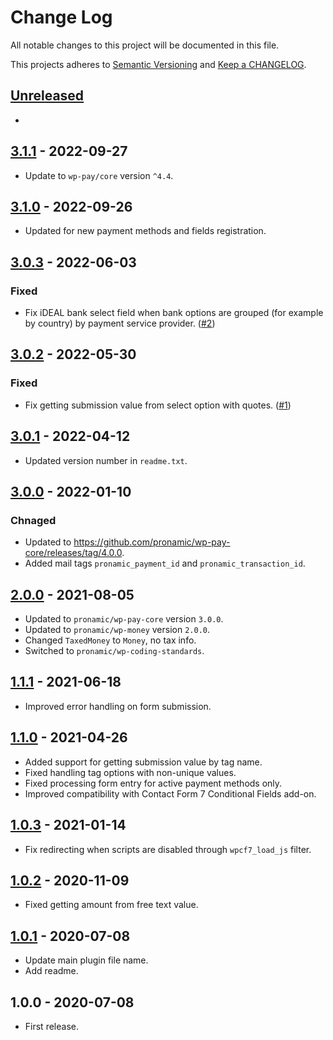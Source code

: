 # Change Log

All notable changes to this project will be documented in this file.

This projects adheres to [Semantic Versioning](http://semver.org/) and [Keep a CHANGELOG](http://keepachangelog.com/).

## [Unreleased][unreleased]
-

## [3.1.1] - 2022-09-27
- Update to `wp-pay/core` version `^4.4`.

## [3.1.0] - 2022-09-26
- Updated for new payment methods and fields registration.

## [3.0.3] - 2022-06-03
### Fixed
- Fix iDEAL bank select field when bank options are grouped (for example by country) by payment service provider. ([#2](https://github.com/pronamic/wp-pronamic-pay-contact-form-7/issues/2))

## [3.0.2] - 2022-05-30
### Fixed
- Fix getting submission value from select option with quotes. ([#1](https://github.com/pronamic/wp-pronamic-pay-contact-form-7/issues/1))

## [3.0.1] - 2022-04-12
- Updated version number in `readme.txt`.

## [3.0.0] - 2022-01-10
### Chnaged
- Updated to https://github.com/pronamic/wp-pay-core/releases/tag/4.0.0.
- Added mail tags `pronamic_payment_id` and `pronamic_transaction_id`.

## [2.0.0] - 2021-08-05
- Updated to `pronamic/wp-pay-core`  version `3.0.0`.
- Updated to `pronamic/wp-money`  version `2.0.0`.
- Changed `TaxedMoney` to `Money`, no tax info.
- Switched to `pronamic/wp-coding-standards`.

## [1.1.1] - 2021-06-18
- Improved error handling on form submission.

## [1.1.0] - 2021-04-26
- Added support for getting submission value by tag name.
- Fixed handling tag options with non-unique values.
- Fixed processing form entry for active payment methods only.
- Improved compatibility with Contact Form 7 Conditional Fields add-on.

## [1.0.3] - 2021-01-14
- Fix redirecting when scripts are disabled through `wpcf7_load_js` filter.

## [1.0.2] - 2020-11-09
- Fixed getting amount from free text value.

## [1.0.1] - 2020-07-08
- Update main plugin file name.
- Add readme.

## 1.0.0 - 2020-07-08
- First release.

[unreleased]: https://github.com/wp-pay-extensions/contact-form-7/compare/3.1.1...HEAD
[3.1.1]: https://github.com/pronamic/wp-pronamic-pay-contact-form-7/compare/3.1.0...3.1.1
[3.1.0]: https://github.com/pronamic/wp-pronamic-pay-contact-form-7/compare/3.0.3...3.1.0
[3.0.3]: https://github.com/wp-pay-extensions/contact-form-7/compare/3.0.2...3.0.3
[3.0.2]: https://github.com/wp-pay-extensions/contact-form-7/compare/3.0.1...3.0.2
[3.0.1]: https://github.com/wp-pay-extensions/contact-form-7/compare/3.0.0...3.0.1
[3.0.0]: https://github.com/wp-pay-extensions/contact-form-7/compare/2.0.0...3.0.0
[2.0.0]: https://github.com/wp-pay-extensions/contact-form-7/compare/1.1.1...2.0.0
[1.1.1]: https://github.com/wp-pay-extensions/contact-form-7/compare/1.1.0...1.1.1
[1.1.0]: https://github.com/wp-pay-extensions/contact-form-7/compare/1.0.3...1.1.0
[1.0.3]: https://github.com/wp-pay-extensions/contact-form-7/compare/1.0.2...1.0.3
[1.0.2]: https://github.com/wp-pay-extensions/contact-form-7/compare/1.0.1...1.0.2
[1.0.1]: https://github.com/wp-pay-gateways/adyen/compare/1.0.0...1.0.1
